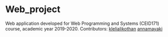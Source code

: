 # Web_project

Web application developed for Web Programming and Systems (CEID171) course, academic year 2019-2020.
Contributors:
[klelialikothan](https://github.com/klelialikothan)
[annamayaki](https://github.com/annamayaki)
